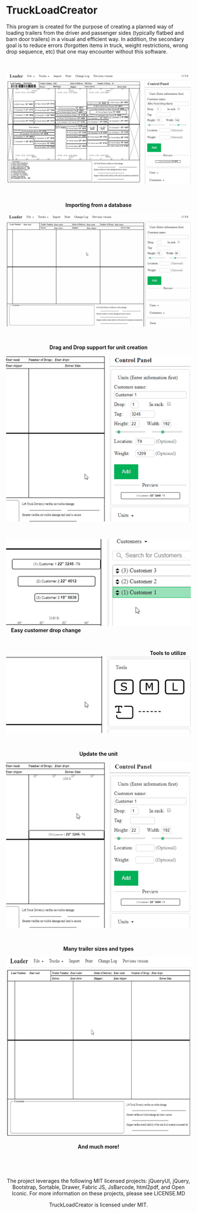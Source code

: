 
# TruckLoadCreator  
  
This program is created for the purpose of creating a planned way of loading trailers from the driver and passenger sides (typically flatbed and barn door trailers) in a visual and efficient way. In addition, the secondary goal is to reduce errors (forgotten items in truck, weight restrictions, wrong drop sequence, etc) that one may encounter without this software.  

<p align="center">&nbsp; </P>

<p align="center">
<img src="https://raw.githubusercontent.com/morrisapps/TruckLoadCreator/PreDev/TruckWriteGifs/TruckLoad.PNG" />  
</p> 
<p align="center">&nbsp; </P>

<p align="center">
<b>Importing from a database   </b>
</p>
<p align="center">
<img src="https://github.com/morrisapps/TruckLoadCreator/raw/PreDev/Gifs/Import1.gif" />  
</p> 
<p align="center">&nbsp; </P>

<p align="center">
<b>Drag and Drop support for unit creation</b>
</p>
<p align=center>
<img  src="https://github.com/morrisapps/TruckLoadCreator/raw/PreDev/Gifs/DragDrop1.gif"/> 
</p>
<p align="center">&nbsp; </P>

<p align="left">
<img src="https://github.com/morrisapps/TruckLoadCreator/raw/PreDev/Gifs/CUSTOMERSWAP1.gif" /> 
<b>&nbsp;&nbsp;&nbsp;&nbsp;Easy customer drop change </b> 
</p>

<p align="center">&nbsp; </P>


<p align="right">
<b>Tools to utilize&nbsp;&nbsp;&nbsp;&nbsp; </b>
<img src="https://github.com/morrisapps/TruckLoadCreator/raw/PreDev/Gifs/TOOLS1.gif" />  
</p> 

<p align="center">&nbsp; </P>

<p align="center">
<b>Update the unit   </b></p>
<p align="center"><img src="https://github.com/morrisapps/TruckLoadCreator/raw/PreDev/Gifs/UPDATE1.gif" />  
</p>
<p align="center">&nbsp; </P>

<p align="center">
<b>Many trailer sizes and types    </b></p>
<p align="center">
<img src="https://github.com/morrisapps/TruckLoadCreator/raw/PreDev/Gifs/TRUCKS1.gif" width="600" height="490" />  
</p>
<p align="center">
<b>And much more!    </b></p>

<p align="center">&nbsp; </P>
<p align="center">&nbsp; </P>
<p align="center">The project leverages the following MIT licensed projects: jQueryUI, jQuery, Bootstrap, Sortable, Drawer, Fabric JS, JsBarcode, html2pdf, and Open Iconic.  
For more information on these projects, please see LICENSE.MD  
</p> 
<p align="center">TruckLoadCreator is licensed under MIT.</p>


